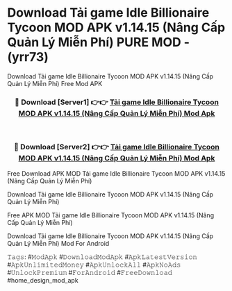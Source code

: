 # Download Tải game Idle Billionaire Tycoon MOD APK v1.14.15 (Nâng Cấp Quản Lý Miễn Phí) PURE MOD - (yrr73)
Download Tải game Idle Billionaire Tycoon MOD APK v1.14.15 (Nâng Cấp Quản Lý Miễn Phí) Free Mod APK

<div align="center">
<h3>🔴 Download [Server1] 👉👉 <a href="https://apk-comot.site?title=Tải_game_Idle_Billionaire_Tycoon_MOD_APK_v1.14.15_(Nâng_Cấp_Quản_Lý_Miễn_Phí)">Tải game Idle Billionaire Tycoon MOD APK v1.14.15 (Nâng Cấp Quản Lý Miễn Phí) Mod Apk</a></h3><br>

<h3>🔴 Download [Server2] 👉👉 <a href="https://apk-comot.site?title=Tải_game_Idle_Billionaire_Tycoon_MOD_APK_v1.14.15_(Nâng_Cấp_Quản_Lý_Miễn_Phí)">Tải game Idle Billionaire Tycoon MOD APK v1.14.15 (Nâng Cấp Quản Lý Miễn Phí) Mod Apk</a></h3>
</div>


Free Download APK MOD Tải game Idle Billionaire Tycoon MOD APK v1.14.15 (Nâng Cấp Quản Lý Miễn Phí)

Download Tải game Idle Billionaire Tycoon MOD APK v1.14.15 (Nâng Cấp Quản Lý Miễn Phí) 

Free APK MOD Tải game Idle Billionaire Tycoon MOD APK v1.14.15 (Nâng Cấp Quản Lý Miễn Phí) 

Download Tải game Idle Billionaire Tycoon MOD APK v1.14.15 (Nâng Cấp Quản Lý Miễn Phí) Mod For Android

𝚃𝚊𝚐𝚜: #𝙼𝚘𝚍𝙰𝚙𝚔 #𝙳𝚘𝚠𝚗𝚕𝚘𝚊𝚍𝙼𝚘𝚍𝙰𝚙𝚔 #𝙰𝚙𝚔𝙻𝚊𝚝𝚎𝚜𝚝𝚅𝚎𝚛𝚜𝚒𝚘𝚗 #𝙰𝚙𝚔𝚄𝚗𝚕𝚒𝚖𝚒𝚝𝚎𝚍𝙼𝚘𝚗𝚎𝚢 #𝙰𝚙𝚔𝚄𝚗𝚕𝚘𝚌𝚔𝙰𝚕𝚕 #𝙰𝚙𝚔𝙽𝚘𝙰𝚍𝚜 #𝚄𝚗𝚕𝚘𝚌𝚔𝙿𝚛𝚎𝚖𝚒𝚞𝚖 #𝙵𝚘𝚛𝙰𝚗𝚍𝚛𝚘𝚒𝚍 #𝙵𝚛𝚎𝚎𝙳𝚘𝚠𝚗𝚕𝚘𝚊𝚍 #home_design_mod_apk